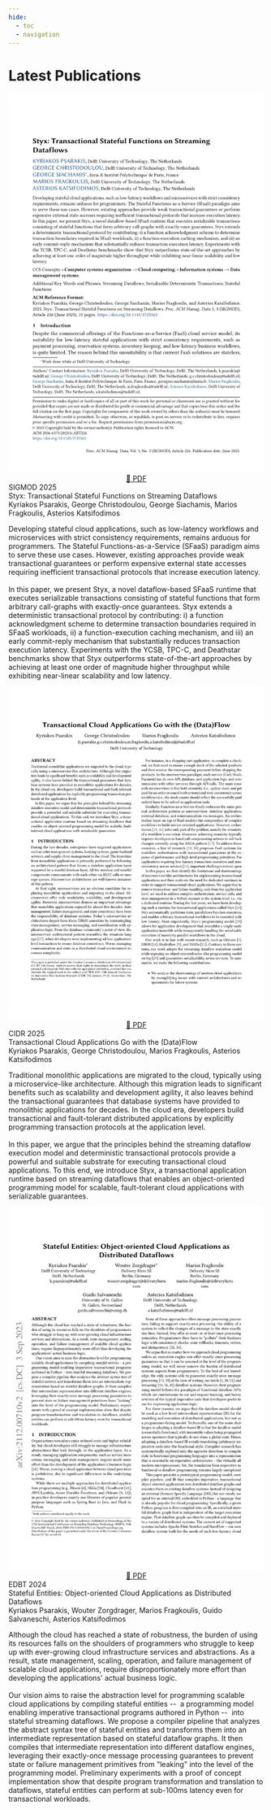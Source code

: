 ```yaml
---
hide:
  - toc
  - navigation
---
```


# Latest Publications

<div class="pub-entry">
    <div style="text-align: center;">
        <a href="/assets/publications/styx.pdf" target="_blank">
            <img src="/assets/publications/styx-pub.webp" class="pub-thumb" />
        </a>
        <div>
        <a href="/assets/publications/styx.pdf" class="md-button ghost-button" target="_blank">
            📜 PDF
        </a>
        </div>
    </div>

  <div class="pub-meta">
    <div class="pub-venue">SIGMOD 2025</div>
    <div class="pub-title">Styx: Transactional Stateful Functions on Streaming Dataflows</div>
    <div class="pub-authors">
      Kyriakos Psarakis, George Christodoulou, George Siachamis, Marios Fragkoulis, Asterios Katsifodimos
    </div>
    <div class="pub-abstract">
    <p>
      Developing stateful cloud applications, such as low-latency workflows and microservices with strict consistency requirements,
      remains arduous for programmers. The Stateful Functions-as-a-Service (SFaaS) paradigm aims to serve these use cases. 
      However, existing approaches provide weak transactional guarantees or perform expensive external state accesses requiring 
      inefficient transactional protocols that increase execution latency.
    <br><br>
      In this paper, we present Styx, a novel dataflow-based SFaaS runtime that executes serializable transactions consisting of stateful functions
      that form arbitrary call-graphs with exactly-once guarantees. Styx extends a deterministic transactional protocol by contributing: 
      i) a function acknowledgment scheme to determine transaction boundaries required in SFaaS workloads,
      ii) a function-execution caching mechanism, 
     and iii) an early commit-reply mechanism that substantially reduces transaction execution latency. 
     Experiments with the YCSB, TPC-C, and Deathstar benchmarks show that Styx outperforms state-of-the-art approaches 
     by achieving at least one order of magnitude higher throughput while exhibiting near-linear scalability and low latency.
    </p>
    </div>
  </div>
</div>

<div class="pub-entry">
    <div style="text-align: center;">
        <a href="/assets/publications/styx_cidr.pdf" target="_blank">
            <img src="/assets/publications/styx_cidr-pub.webp" class="pub-thumb" />
        </a>
        <div>
        <a href="/assets/publications/styx_cidr.pdf" class="md-button ghost-button" target="_blank">
            📜 PDF
        </a>
        </div>
    </div>
  <div class="pub-meta">
    <div class="pub-venue">CIDR 2025</div>
    <div class="pub-title">Transactional Cloud Applications Go with the (Data)Flow</div>
    <div class="pub-authors">
      Kyriakos Psarakis, George Christodoulou, Marios Fragkoulis, Asterios Katsifodimos
    </div>
    <div class="pub-abstract">
      <p>Traditional monolithic applications are migrated to the cloud, typically using a microservice-like architecture. 
Although this migration leads to significant benefits such as scalability and development agility, it also leaves behind 
the transactional guarantees that database systems have provided to monolithic applications for decades. In the cloud era, 
developers build transactional and fault-tolerant distributed applications by explicitly programming transaction protocols 
at the application level.<br><br>In this paper, we argue that the principles behind the streaming dataflow execution model 
and deterministic transactional protocols provide a powerful and suitable substrate for executing transactional cloud applications. 
To this end, we introduce Styx, a transactional application runtime based on streaming dataflows that enables an object-oriented programming 
model for scalable, fault-tolerant cloud applications with serializable guarantees.</p>
    </div>
  </div>
</div>

<div class="pub-entry">
    <div style="text-align: center;">
        <a href="/assets/publications/stateflow.pdf" target="_blank">
            <img src="/assets/publications/stateflow-pub.webp" class="pub-thumb" />
        </a>
        <div>
        <a href="/assets/publications/stateflow.pdf" class="md-button ghost-button" target="_blank">
            📜 PDF
        </a>
        </div>
    </div>

  <div class="pub-meta">
    <div class="pub-venue">EDBT 2024</div>
    <div class="pub-title">Stateful Entities: Object-oriented Cloud Applications as Distributed Dataflows</div>
    <div class="pub-authors">
      Kyriakos Psarakis, Wouter Zorgdrager, Marios Fragkoulis, Guido Salvaneschi, Asterios Katsifodimos
    </div>
    <div class="pub-abstract">
      <p>Although the cloud has reached a state of robustness, the burden of using its resources falls on the shoulders of 
programmers who struggle to keep up with ever-growing cloud infrastructure services and abstractions. As a result, 
state management, scaling, operation, and failure management of scalable cloud applications, require disproportionately 
more effort than developing the applications&apos; actual business logic.<br><br>Our vision aims to raise the abstraction 
level for programming scalable cloud applications by compiling stateful entities -- &nbsp;a programming model enabling 
imperative transactional programs authored in Python -- &nbsp;into stateful streaming dataflows. We propose a compiler 
pipeline that analyzes the abstract syntax tree of stateful entities and transforms them into an intermediate representation 
based on stateful dataflow graphs. It then compiles that intermediate representation into different dataflow engines, leveraging 
their exactly-once message processing guarantees to prevent state or failure management primitives from "leaking"
into the level of the programming model. Preliminary experiments with a proof of concept implementation show that despite program 
transformation and translation to dataflows, stateful entities can perform at sub-100ms latency even for transactional workloads.</p>
    </div>
  </div>
</div>